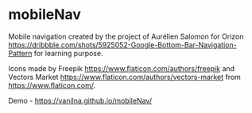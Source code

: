 # mobileNav

Mobile navigation created by the project of Aurélien Salomon for Orizon 
https://dribbble.com/shots/5925052-Google-Bottom-Bar-Navigation-Pattern
for learning purpose.

Icons made by Freepik https://www.flaticon.com/authors/freepik and Vectors Market https://www.flaticon.com/authors/vectors-market from https://www.flaticon.com/.

Demo - https://vanilna.github.io/mobileNav/
